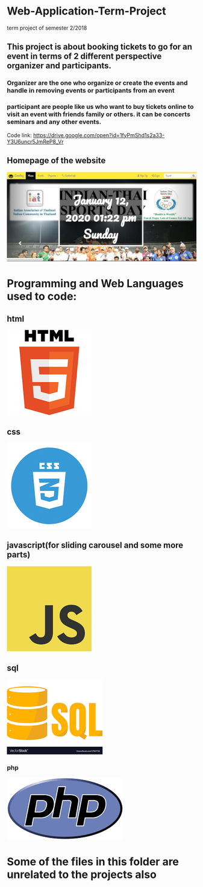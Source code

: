 # Web-Application-Term-Project
term project of semester 2/2018

## This project is about booking tickets to go for an event in terms of 2 different perspective organizer and participants.




### Organizer are the one who organize or create the events and handle in removing events or participants from an event





### participant are people like us who want to buy tickets online to visit an event with friends family or others. it can be concerts seminars and any other events.








Code link:
https://drive.google.com/open?id=1fyPmShd1s2a33-Y3U6uncr5JmReP8_Vr


##                  Homepage of the website
<img src = "screenshots/homepage.JPG">










# Programming and Web Languages used to code:

##                                html

<img src = "screenshots/html.png">




##                                css

<img src = "screenshots/css.png">



##             javascript(for sliding carousel and some more parts)


<img src = "screenshots/javascript.png">



##                      sql

<img src = "screenshots/sql.png">



### php


<img src = "screenshots/php.png">




# Some of the files in this folder are unrelated to the projects also









